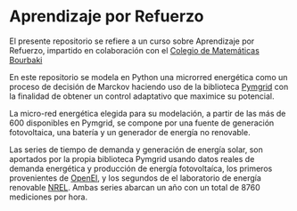 # Aprendizaje por Refuerzo

El presente repositorio se refiere a un curso sobre Aprendizaje por Refuerzo, impartido en colaboración con el [Colegio de Matemáticas Bourbaki](https://www.colegio-bourbaki.com/) 

En este repositorio se modela en Python una microrred energética como un proceso de decisión de Marckov haciendo uso de la biblioteca [Pymgrid](https://github.com/Total-RD/pymgrid) con la finalidad de obtener un control adaptativo que maximice su potencial.

La micro-red energética elegida para su modelación, a partir de las más de 600 disponibles en Pymgrid, se compone por una fuente de generación fotovoltaica, una batería y un generador de energía no renovable.

Las series de tiempo de demanda y generación de energía solar, son aportados por la propia biblioteca Pymgrid usando datos reales de demanda energética y producción de energía fotovoltaíca, los primeros provenientes de [OpenEI](https://openei.org/wiki/Main_Page), y los segundos de el laboratorio de energía renovable [NREL](https://www.nrel.gov/research/data-tools.ht). Ambas series abarcan un año con un total de 8760 mediciones por hora.
